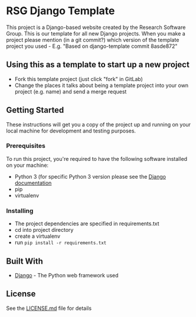# RSG Django Template

This project is a Django-based website created by the Research Software Group. This is our template for all new Django projects.
When you make a project please mention (in a git commit?) which version of the template project you used - E.g. "Based on django-template commit 8asde872"

## Using this as a template to start up a new project

* Fork this template project (just click "fork" in GitLab)
* Change the places it talks about being a template project into your own project (e.g. name) and send a merge request

## Getting Started

These instructions will get you a copy of the project up and running on your local machine for development and testing purposes.

### Prerequisites

To run this project, you're required to have the following software installed on your machine:

* Python 3 (for specific Python 3 version please see the [Django documentation](https://www.djangoproject.com/)
* pip
* virtualenv

### Installing

* The project dependencies are specified in requirements.txt
* cd into project directory 
* create a virtualenv
* run `pip install -r requirements.txt`

## Built With

* [Django](https://www.djangoproject.com/) - The Python web framework used

## License

See the [LICENSE.md](LICENSE.md) file for details
